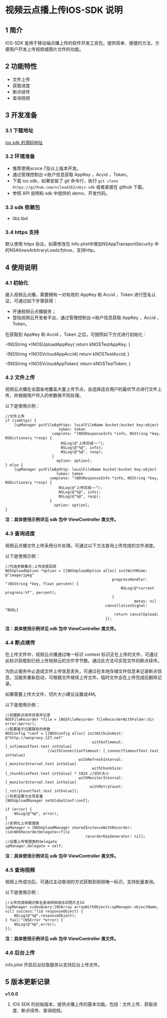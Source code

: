 # 视频云点播上传IOS-SDK 说明

## 1 简介

IOS-SDK 是用于移动端点播上传的软件开发工具包，提供简单、便捷的方法，方便用户开发上传视频或图片文件的功能。

## 2 功能特性

- 文件上传
- 获取进度
- 断点续传
- 查询视频


## 3 开发准备

### 3.1 下载地址

[ios sdk 的源码地址](https://github.com/vcloud163/objc-sdk "ios sdk 的源码地址")

### 3.2 环境准备

- 推荐使用xcoce 7及以上版本开发。
- 通过管理控制台->账户信息获取 AppKey ，Accid ，Token。
- 下载 ios sdk，如果安装了 git 命令行，执行 `git clone https://github.com/vcloud163/objc-sdk` 或者直接在 github 下载。
- 参照 API 说明和 sdk 中提供的 demo，开发代码。

### 3.3 sdk 依赖包

- libz.tbd

### 3.4 https 支持

默认使用 https 协议，如需修改在 Info.plist中增加NSAppTransportSecurity 中的NSAllowsArbitraryLoads为true，支持http。

## 4 使用说明

### 4.1 初始化

接入视频云点播，需要拥有一对有效的 AppKey 和 Accid ，Token 进行签名认证，可通过如下步骤获得：

- 开通视频云点播服务；
- 登陆视频云开发者平台，通过管理控制台->账户信息获取 AppKey ，Accid ，Token。

在获取到 AppKey 和 Accid ，Token 之后，可按照如下方式进行初始化：

-(NSString *)NOSUploadAppKey{
    return kNOSTestAppKey;
}

-(NSString *)NOSVcloudAppAccid{
    return kNOSTestAccid;
}

-(NSString *)NOSVcloudAppToken{
    return kNOSTestToken;
}

### 4.2 文件上传

视频云点播在全国各地覆盖大量上传节点，会选择适合用户的最优节点进行文件上传，并根据用户传入的参数做不同处理。

以下是使用示例：

    //文件上传
    if (isHttps) {
        [upManager putFileByHttps: localFileName bucket:bucket key:object
                            token: token
                         complete: ^(NOSResponseInfo *info, NSString *key, NSDictionary *resp) {
                             NSLog(@"上传完成~~");
                             NSLog(@"%@", info);
                             NSLog(@"%@", resp);
                         }
                           option: option];
    } else {
        [upManager putFileByHttp: localFileName bucket:bucket key:object
                           token: token
                        complete: ^(NOSResponseInfo *info, NSString *key, NSDictionary *resp) {
                            NSLog(@"上传完成~~");
                            NSLog(@"%@", info);
                            NSLog(@"%@", resp);
                        }
                          option: option];
    }


**注：具体使用示例详见 sdk 包中 ViewController 类文件。**

### 4.3 查询进度

视频云点播文件上传采用分片处理，可通过以下方法查询上传完成的文件进度。

以下是使用示例：

	//可选参数集合:上传进度回调
    NOSUploadOption *option = [[NOSUploadOption alloc] initWithMime: @"image/jpeg"
                                                    progressHandler: ^(NSString *key, float percent) {
                                                        NSLog(@"current progress:%f", percent);
                                                    }
                                                              metas: nil
                                                 cancellationSignal: ^BOOL{
                                                     return cancelUpload;
                                                 }];

**注：具体使用示例详见 sdk 包中 ViewController 类文件。**

### 4.4 断点续传

在上传文件中，视频云点播通过唯一标识 context 标识正在上传的文件，可通过此标识获取到已经上传视频云的文件字节数。通过此方法可实现文件的断点续传。

为防止服务中止造成文件上传信息丢失，可通过在本地存储文件信息来记录断点信息，当服务重新启动，可根据文件继续上传文件。临时文件会在上传完成后删除记录。

如果需要上传大文件，切片大小建议设置成4M。

以下是使用示例：

	//创建断点续传目录并记录
    NOSFileRecorder *file = [NOSFileRecorder fileRecorderWithFolder:dir error:&error];
    //配置基于位置服务的参数
    NOSConfig *conf = [[NOSConfig alloc] initWithLbsHost: @"http://wanproxy.127.net"
                                           withSoTimeout: [_soTimeoutText.text intValue]
                       //withConnectionTimeout: [_connectTimeoutText.text intValue]
                                     withRefreshInterval: [_monitorInterval.text intValue]
                                           withChunkSize: [_chunkSizeText.text intValue] * 1024 //切片大小
                                     withMoniterInterval: [_monitorInterval.text intValue]
                                          withRetryCount: [_retryCountText.text intValue]];
    //将其设置为全局变量
    [NOSUploadManager setGlobalConf:conf];
    
    if (error) {
        NSLog(@"%@", error);
    }
    //实例化上传管理类
    upManager = [NOSUploadManager sharedInstanceWithRecorder: (id<NOSRecorderDelegate>)file
                                        recorderKeyGenerator: nil];
    //设置上传管理类的delegate
    upManager.delegate = self;

**注：具体使用示例详见 sdk 包中 ViewController 类文件。**

### 4.5 查询视频

视频上传成功后，可通过主动查询的方式获取到视频唯一标识，支持批量查询。

以下是使用示例：

	//上传完成根据对象名查询视频或水印图片主Id
    [upManager videoQuery:[NSArray arrayWithObjects:upManager.objectName, nil] success:^(id responseObject) {
        NSLog(@"%@",responseObject);
    } fail:^(NSError *error) {
        NSLog(@"%@",error);
    }];

**注：具体使用示例详见 sdk 包中 ViewController 类文件。**

### 4.6 后台上传

info.plist 开启后台拉取服务以支持后台上传文件。


## 5 版本更新记录

**v1.0.0**

1. IOS SDK 的初始版本，提供点播上传的基本功能。包括：文件上传、获取进度、断点续传、查询视频。

